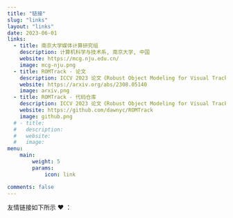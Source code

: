 ```yaml
---
title: "链接"
slug: "links"
layout: "links"
date: 2023-06-01
links:
  - title: 南京大学媒体计算研究组
    description: 计算机科学与技术系, 南京大学, 中国
    website: https://mcg.nju.edu.cn/
    image: mcg-nju.png
  - title: ROMTrack - 论文
    description: ICCV 2023 论文《Robust Object Modeling for Visual Tracking》
    website: https://arxiv.org/abs/2308.05140
    image: arxiv.png
  - title: ROMTrack - 代码仓库
    description: ICCV 2023 论文《Robust Object Modeling for Visual Tracking》的开源仓库
    website: https://github.com/dawnyc/ROMTrack
    image: github.png
  # - title:
  #   description:
  #   website:
  #   image:
menu:
    main: 
        weight: 5
        params:
            icon: link

comments: false
---
```


友情链接如下所示 ❤️ ：